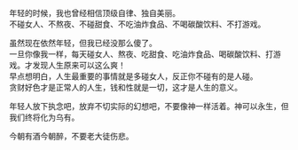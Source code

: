 年轻的时候，我也曾经相信顶级自律、独自美丽。  
不碰女人、不熬夜、不碰甜食、不吃油炸食品、不喝碳酸饮料、不打游戏。

虽然现在依然年轻，但我已经没那么傻了。  
一旦你像我一样，每天碰女人、熬夜、吃甜食、吃油炸食品、喝碳酸饮料、打游戏。才发现人生原来可以这么爽！  
早点想明白，人生最重要的事情就是多碰女人，反正你不碰有的是人碰。  
贪财好色才是正常人的人生，钱和性就是一切，这才是人生的意义。  

年轻人放下执念吧，放弃不切实际的幻想吧，不要像神一样活着。神可以永生，但我们终将化为乌有。

今朝有酒今朝醉，不要老大徒伤悲。
